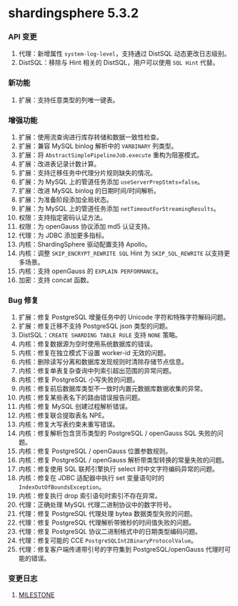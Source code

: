 # shardingsphere 5.3.2

### API 变更

1. 代理：新增属性 `system-log-level`，支持通过 DistSQL 动态更改日志级别。
2. DistSQL：移除与 Hint 相关的 DistSQL，用户可以使用 `SQL Hint` 代替。

### 新功能

1. 扩展：支持任意类型的列唯一键表。

### 增强功能

1. 扩展：使用流查询进行库存转储和数据一致性检查。
2. 扩展：兼容 MySQL binlog 解析中的 `VARBINARY` 列类型。
3. 扩展：将 `AbstractSimplePipelineJob.execute` 重构为阻塞模式。
4. 扩展：改进表记录计数计算。
5. 扩展：支持迁移任务中代理分片规则缺失的情况。
6. 扩展：为 MySQL 上的管道任务添加 `useServerPrepStmts=false`。
7. 扩展：改进 MySQL binlog 的日期时间/时间解析。
8. 扩展：为准备阶段添加全局状态。
9. 扩展：为 MySQL 上的管道任务添加 `netTimeoutForStreamingResults`。
10. 权限：支持指定密码认证方法。
11. 权限：为 openGauss 协议添加 md5 认证支持。
12. 代理：为 JDBC 添加更多指标。
13. 内核：ShardingSphere 驱动配置支持 Apollo。
14. 内核：调整 `SKIP_ENCRYPT_REWRITE SQL` Hint 为 `SKIP_SQL_REWRITE` 以支持更多场景。
15. 内核：支持 openGauss 的 `EXPLAIN PERFORMANCE`。
16. 加密：支持 concat 函数。

### Bug 修复

1. 扩展：修复 PostgreSQL 增量任务中的 Unicode 字符和特殊字符解码问题。
2. 扩展：修复迁移不支持 PostgreSQL json 类型的问题。
3. DistSQL：`CREATE SHARDING TABLE RULE` 支持 `NONE` 策略。
4. 内核：修复数据源为空时使用系统数据库的错误。
5. 内核：修复在独立模式下设置 worker-id 无效的问题。
6. 内核：删除读写分离和数据库发现规则时清除存储节点信息。
7. 内核：修复单表复杂查询中列索引超出范围的异常问题。
8. 内核：修复 PostgreSQL 小写失败的问题。
9. 内核：修复前后数据库类型不一致时内置元数据库数据收集的异常。
10. 内核：修复某些表名下的路由错误报告问题。
11. 内核：修复 MySQL 创建过程解析错误。
12. 内核：修复联合提取表名 NPE。
13. 内核：修复大写表约束未重写错误。
14. 内核：修复解析包含货币类型的 PostgreSQL / openGauss SQL 失败的问题。
15. 内核：修复 PostgreSQL / openGauss 位置参数规则。
16. 内核：修复 PostgreSQL / openGauss 解析带类型转换的常量失败的问题。
17. 内核：修复使用 SQL 联邦引擎执行 select 时中文字符编码异常的问题。
18. 内核：修复在 JDBC 适配器中执行 set 变量语句时的 `IndexOutOfBoundsException`。
19. 内核：修复执行 drop 索引语句时索引不存在异常。
20. 代理：正确处理 MySQL 代理二进制协议中的数字符号。
21. 代理：修复 PostgreSQL 代理处理 bytea 数据类型失败的问题。
22. 代理：修复 PostgreSQL 代理解析带微秒的时间值失败的问题。
23. 代理：修复 PostgreSQL 协议二进制格式中的日期类型编码问题。
24. 代理：修复可能的 CCE `PostgreSQLInt2BinaryProtocolValue`。
25. 代理：修复客户端传递带引号的字符集到 PostgreSQL/openGauss 代理时可能的错误。

### 变更日志

1. [MILESTONE](https://github.com/apache/shardingsphere/milestone/24)
```
